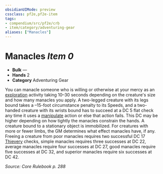 ```yaml
---
obsidianUIMode: preview
cssclass: pf2e,pf2e-item
tags:
- compendium/src/pf2e/crb
- item/category/adventuring-gear
aliases: ["Manacles"]
---
```

# Manacles *Item 0*  

- **Bulk** —
- **Hands** 2
- **Category** Adventuring Gear

You can manacle someone who is willing or otherwise at your mercy as an [exploration](rules/traits/exploration.md "Exploration Action & Ability Trait") activity taking 10–30 seconds depending on the creature's size and how many manacles you apply. A two-legged creature with its legs bound takes a –15-foot circumstance penalty to its Speeds, and a two-handed creature with its wrists bound has to succeed at a DC 5 flat check any time it uses a [manipulate](rules/traits/manipulate.md "Manipulate General Trait") action or else that action fails. This DC may be higher depending on how tightly the manacles constrain the hands. A creature bound to a stationary object is immobilized. For creatures with more or fewer limbs, the GM determines what effect manacles have, if any. Freeing a creature from poor manacles requires two successful DC 17 [Thievery](compendium/skills.md#Thievery) checks, simple manacles requires three successes at DC 22, average manacles require four successes at DC 27, good manacles require five successes at DC 32, and superior manacles require six successes at DC 42.

*Source: Core Rulebook p. 288*